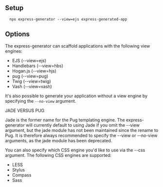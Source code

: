 ## Setup
  ```
    npx express-generator --view=ejs express-generated-app
  ```

## Options
  The express-generator can scaffold applications with the following view engines:
  + EJS (--view=ejs) 
  + Handlebars (--view=hbs)
  + Hogan.js (--view=hjs)
  + pug (--view=pug)
  + Twig (--view=twig)
  + Vash (--view=vash)
  
  It's also possible to generate your application without a view engine by specifying the `--no-view` argument.

  JADE VERSUS PUG

  Jade is the former name for the Pug templating engine. The express-generator will currently default to using Jade if you omit the --view argument, but the jade module has not been maintained since the rename to Pug. It is therefore always recommended to specify the --view or --no-view arguments, as the jade module has been deprecated.

  You can also specify which CSS engine you'd like to use via the --css argument. The following CSS engines are supported:
  + LESS
  + Stylus
  + Compass
  + Sass